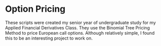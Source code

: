 # Option Pricing

These scripts were created my senior year of undergraduate study for my Applied Financial Derivatives Class. They use the Binomial Tree Pricing Method to price European call options. Although relatively simple, I found this to be an interesting project to work on.
